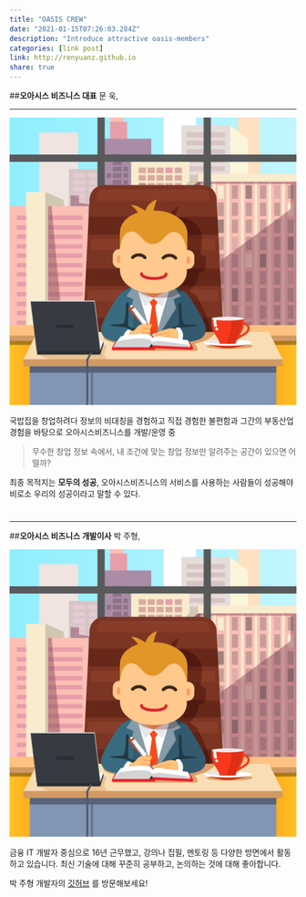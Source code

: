 ```yaml
---
title: "OASIS CREW"
date: "2021-01-15T07:26:03.284Z"
description: "Introduce attractive oasis-members"
categories: [link post]
link: http://renyuanz.github.io
share: true
---
```


##**오아시스 비즈니스 대표** 문 욱,  
***
![BossImage](bossillustration.jpg)


국밥집을 창업하려다 정보의 비대칭을 경험하고 직접 경험한 불편함과 그간의 부동산업경험을 바탕으로 오아시스비즈니스를 개발/운영 중

> 무수한 창업 정보 속에서, 내 조건에 맞는 창업 정보만 알려주는 공간이 있으면 어떨까?

최종 목적지는 **모두의 성공**, 오아시스비즈니스의 서비스를 사용하는 사람들이 성공해야 비로소 우리의 성공이라고 말할 수 있다.


#
***

##**오아시스 비즈니스 개발이사** 박 주형,

![BossImage](bossillustration.jpg)

금융 IT 개발자 중심으로 16년 근무했고, 강의나 집필, 멘토링 등 다양한 방면에서 활동하고 있습니다. 최신 기술에 대해 꾸준히 공부하고, 논의하는 것에 대해 좋아합니다.

박 주형 개발자의 [깃허브](https://github.com/joo-pe) 를 방문해보세요!
